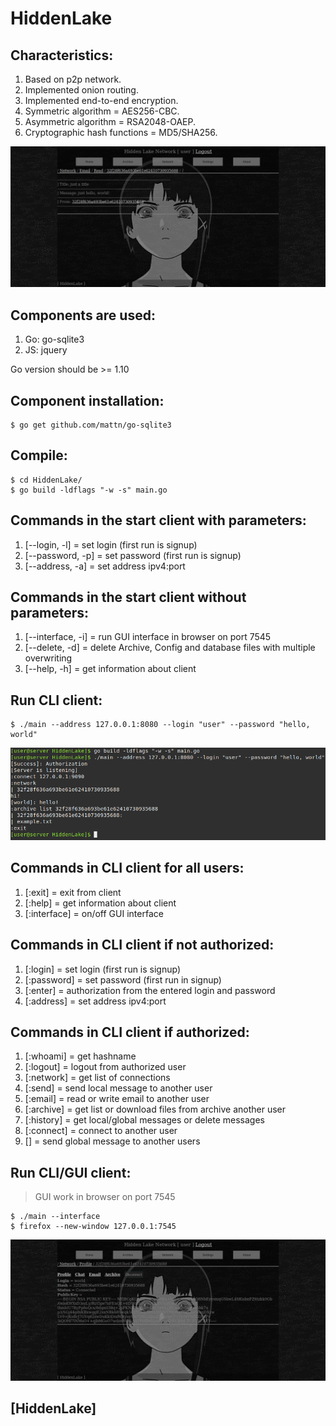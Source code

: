 # HiddenLake

## Characteristics:
1. Based on p2p network.
2. Implemented onion routing.
3. Implemented end-to-end encryption.
4. Symmetric algorithm = AES256-CBC.
5. Asymmetric algorithm = RSA2048-OAEP.
6. Cryptographic hash functions = MD5/SHA256.

<img src="/images/HiddenLake_GUI_2.png" alt="GUI_2"/>

## Components are used:
1. Go: go-sqlite3
2. JS: jquery

Go version should be >= 1.10

## Component installation:
```
$ go get github.com/mattn/go-sqlite3
```

## Compile:
```
$ cd HiddenLake/
$ go build -ldflags "-w -s" main.go
```

## Commands in the start client with parameters:
1. [--login, -l] = set login (first run is signup)
2. [--password, -p] = set password (first run is signup)
3. [--address, -a] = set address ipv4:port

## Commands in the start client without parameters:
1. [--interface, -i] = run GUI interface in browser on port 7545
2. [--delete, -d] = delete Archive, Config and database files with multiple overwriting
3. [--help, -h] = get information about client

## Run CLI client:
```
$ ./main --address 127.0.0.1:8080 --login "user" --password "hello, world"
```
<img src="/images/HiddenLake_CLI_1.png" alt="CLI_1"/>

## Commands in CLI client for all users:
1. [:exit] = exit from client
2. [:help] = get information about client
3. [:interface] = on/off GUI interface

## Commands in CLI client if not authorized:
1. [:login] = set login (first run is signup)
2. [:password] = set password (first run in signup)
3. [:enter] = authorization from the entered login and password
4. [:address] = set address ipv4:port

## Commands in CLI client if authorized:
1. [:whoami] = get hashname
2. [:logout] = logout from authorized user
3. [:network] = get list of connections
4. [:send] = send local message to another user
5. [:email] = read or write email to another user
6. [:archive] = get list or download files from archive another user
7. [:history] = get local/global messages or delete messages
8. [:connect] = connect to another user
9. [] = send global message to another users

## Run CLI/GUI client:
> GUI work in browser on port 7545

```
$ ./main --interface
$ firefox --new-window 127.0.0.1:7545
```
<img src="/images/HiddenLake_GUI_3.png" alt="GUI_3"/>

## [HiddenLake]
